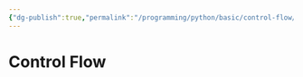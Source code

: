 ```yaml
---
{"dg-publish":true,"permalink":"/programming/python/basic/control-flow/","contentClasses":".content svg {width: 100%; height: auto;}"}
---
```



# Control Flow